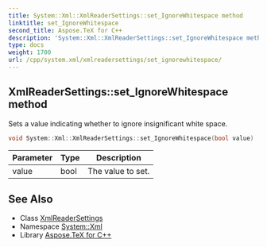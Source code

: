 ```yaml
---
title: System::Xml::XmlReaderSettings::set_IgnoreWhitespace method
linktitle: set_IgnoreWhitespace
second_title: Aspose.TeX for C++
description: 'System::Xml::XmlReaderSettings::set_IgnoreWhitespace method. Sets a value indicating whether to ignore insignificant white space in C++.'
type: docs
weight: 1700
url: /cpp/system.xml/xmlreadersettings/set_ignorewhitespace/
---
```

## XmlReaderSettings::set_IgnoreWhitespace method


Sets a value indicating whether to ignore insignificant white space.

```cpp
void System::Xml::XmlReaderSettings::set_IgnoreWhitespace(bool value)
```


| Parameter | Type | Description |
| --- | --- | --- |
| value | bool | The value to set. |

## See Also

* Class [XmlReaderSettings](../)
* Namespace [System::Xml](../../)
* Library [Aspose.TeX for C++](../../../)
